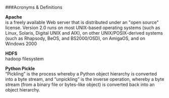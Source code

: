 ###Acronyms & Definitions

**Apache**<br>
is a freely available Web server that is distributed under an "open source" license. Version 2.0 runs on most UNIX-based operating systems (such as Linux, Solaris, Digital UNIX and AIX), on other UNIX/POSIX-derived systems (such as Rhapsody, BeOS, and BS2000/OSD), on AmigaOS, and on Windows 2000

**HDFS**<br>
hadoop filesystem

**Python Pickle**<br>
“Pickling” is the process whereby a Python object hierarchy is converted into a byte stream, and “unpickling” is the inverse operation, whereby a byte stream (from a binary file or bytes-like object) is converted back into an object hierarchy.


